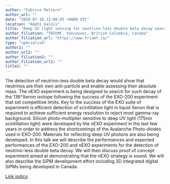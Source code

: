 ```yaml
---
author: "Fabrice Retiere"
author_url: ""
date: "2019-07-18 12:00:45 +0000 UTC"
location: "Amphi Galois"
title: "Deep UV light sensing for neutrino-less double beta decay search"
author_filiation: "TRIUMF. Vancouver, British Columbia, Canada"
author_filiation_url: "https://www.triumf.ca/"
type: "spécialisé"
author2: ""
author_url2: ""
author_filiation2: ""
author_filiation_url2: ""
title2: ""
---
```

The detection of neutrino-less double beta decay would show that neutrinos are their own anti-particle and enable assessing their absolute mass. The nEXO experiment is being designed to search for such decay of the 136^Xenon isotope following the success of the EXO-200 experiment that set competitive limits. Key to the success of the EXO suite of experiment is efficient detection of scintillation light in liquid Xenon that is required to achieve sufficient energy resolution to reject most gamma-ray background. Silicon photo-multiplier sensitive to deep UV light (175nm scintillation light) were developed by the nEXO experiment in the last few years in order to address the shortcomings of the Avalanche Photo-diodes used in EXO-200. Materials for reflecting deep UV photons are also being developed. In this talk we will describe the performances and expected performances of the EXO-200 and nEXO experiments for the detection of neutrino-less double beta decay. We will then discuss proof of concept experiment aimed at demonstrating that the nEXO strategy is sound. We will also describe the SiPM development effort including 3D integrated digital SiPMs being developed in Canada.

[Link indico](https://indico.in2p3.fr/event/19406/)
